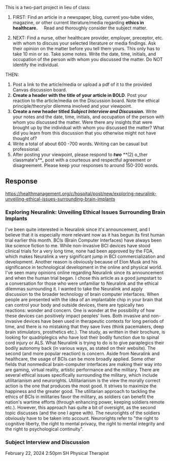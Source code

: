 This is a two-part project in lieu of class:
1. FIRST: Find an article in a newspaper, blog, current you-tube video, magazine, or other current literature/media regarding **ethics in healthcare.**     Read and thoroughly consider the subject matter.

2. NEXT: Find a nurse, other healthcare provider, employer, preceptor, etc. with whom to discuss your selected literature or media findings. Ask their opinion on the matter before you tell them yours. This only has to take 10 min or so. Take some notes. Write the date, time, initials, and occupation of the person with whom you discussed the matter. Do NOT identify the individual.

THEN: 
1. Post a link to the article/media or upload a pdf of it to the provided Canvas discussion board.
2. **Create a header with the title of your article in BOLD**. Post your reaction to the article/media on the Discussion board. Note the ethical principle/theory/or dilemma involved and your viewpoint.
3. **Create a new header titled _Subject Interview and Discussion._** Write your notes and the date, time, initials, and occupation of the person with whom you discussed the matter. Were there any insights that were brought up by the individual with whom you discussed the matter? What did you learn from this discussion that you otherwise might not have thought of? 
4. Write a total of about 600 -700 words. Writing can be casual but professional.
5. After posting your viewpoint, please respond to _**two**_ _**_(2) o_ther classmate's**_ post with a courteous and respectful agreement or disagreement. Please keep your responses to around 150-200 words.

## Response

https://healthmanagement.org/c/hospital/post/new/exploring-neuralink-unveiling-ethical-issues-surrounding-brain-implants
### Exploring Neuralink: Unveiling Ethical Issues Surrounding Brain Implants
I've been quite interested in Neuralink since it's announcement, and I believe that it is especially more relevant now as it has begun its first human trial earlier this month. BCIs (Brain Computer Interfaces) have always been like science fiction to me. While non-invasive BCI devices have stood clinical trials for a very long time, none had been approved by the FDA, which makes Neuralink a very significant jump in BCI commercialization and development. Another reason is obviously because of Elon Musk and his significance in technological development in the online and physical world. I've seen many opinions online regarding Neuralink since its announcement and when the human trial began. I chose this article as a good jumpstart to a conversation for those who were unfamiliar to Neuralink and the ethical dilemmas surrounding it. I wanted to take the Neuralink and apply discussion to the broader technology of brain computer interfaces. 
When people are presented with the idea of an implantable chip in your brain that can control your body and outside devices, there are typically two reactions: wonder and concern. 
One is wonder at the possibility of how these devices can positively impact peoples' lives. Both invasive and non-invasive devices have been used in therapeutic contexts for long periods of time, and there is no mistaking that they save lives (think pacemakers, deep brain stimulators, prosthetics etc.). The study, as written in their brochure, is looking for quadriplegics who have lost their bodily function due to spinal cord injury or ALS. What Neuralink is trying to do is to give paraplegics their bodily autonomy back (in various ways, as stated on their website). 
The second (and more popular reaction) is concern. Aside from Neuralink and healthcare, the usage of BCIs can be more broadly applied. Some other fields that nonmedical brain-computer interfaces are making their way into are gaming, virtual reality, artistic performance and the military. 
There are several ethical issues specifically surrounding the military, which include utilitarianism and neurorights. Utilitarianism is the view the morally correct action is the one that produces the most good. It strives to maximize the happiness and the greater good. The utilitarian approach to tackling the ethics of BCIs in militaries favor the military, as soldiers can benefit the nation's wartime efforts (through enhancing power, keeping soldiers remote etc.). However, this approach has quite a bit of oversight, as the second topic discusses (and the one I agree with).
The neurorights of the soldiers obviously have to be taken into account. Neurorights refer to "the right to cognitive liberty, the right to mental privacy, the right to mental integrity and the right to psychological continuity". 
### Subject Interview and Discussion
February 22, 2024 2:50pm SH Physical Therapist
